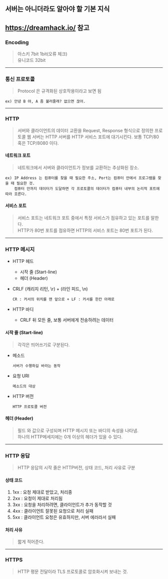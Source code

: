 ## 서버는 아니더라도 알아야 할 기본 지식
https://dreamhack.io/ 참고
---------------------
### Encoding
> 아스키 7bit 1bit(오류 체크) <br>
> 유니코드 32bit

---------------------

### 통신 프로토콜
> Protocol 은 규격화된 상호작용이라고 보면 됨
    
    ex) 안녕 B 야, A 좀 불러줄래? 없으면 끊어. 

----------------------

### HTTP
> 서버와 클라이언트의 데이터 교환을 Request, Response 형식으로 정의한 프로토콜
> 웹 서버는 HTTP 서버를 HTTP 서비스 포트에 대기시킨다. 보통 TCP/80 혹은 TCP/8080 이다.

#### 네트워크 포트
> 네트워크에서 서버와 클라이언트가 정보를 교환하는 추상화된 장소.
    
    ex) IP Address 는 컴퓨터를 찾을 때 필요한 주소, Port는 컴퓨터 안에서 프로그램을 찾을 때 필요한 것.
        컴퓨터 안까지 데이터가 도달하면 각 프로토콜의 데이터가 컴퓨터 내부의 논리적 포트에 따라 흐른다.

#### 서비스 포트 
> 서비스 포트는 네트워크 포트 중에서 특정 서비스가 점유하고 있는 포트를 말한다.<br>
> HTTP가 80번 포트를 점유하면 HTTP의 서비스 포트는 80번 포트가 된다.

------------------------

### HTTP 메시지
* HTTP 헤드
    * 시작 줄 (Start-line)
    * 헤더 (Header)
* CRLF (캐리지 리턴, \r) + (라인 피드, \n)
     
      CR : 커서의 위치를 맨 앞으로 + LF : 커서를 한칸 아래로
    
* HTTP 바디
    * CRLF 뒤 모든 줄, 보통 서버에게 전송하려는 데이터


#### 시작 줄 (Start-line)
> 각각은 띄어쓰기로 구분된다.

* 메소드
  
      서버가 수행하길 바라는 동작         
* 요청 URI

      메소드의 대상
* HTTP 버전

      HTTP 프로토콜 버전
      
#### 헤더 (Header)
> 필드 와 값으로 구성되며 HTTP 메시지 또는 바디의 속성을 나타냄.<br>
> 하나의 HTTP메세지에는 0개 이상의 헤더가 있을 수 있다.

-------------------------------

### HTTP 응답
> HTTP 응답의 시작 줄은 HTTP버전, 상태 코드, 처리 사유로 구분

#### 상태 코드
1. 1xx : 요청 제대로 받았고, 처리중
2. 2xx : 요청이 제대로 처리됨
3. 3xx : 요청을 처리하려면, 클라이언트가 추가 동작할 것
4. 4xx : 클라이언트 잘못된 요청으로 처리 실패
5. 5xx : 클라이언트 요청은 유효하지만, 서버 에러라서 실패

#### 처리 사유
> 짧게 적어준다.
-------------------------------

### HTTPS
> HTTP 평문 전달이라 TLS 프로토콜로 암호화시켜 보내는 것.
